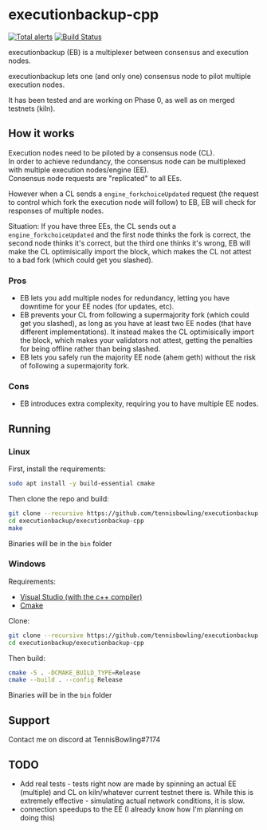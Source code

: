# executionbackup-cpp
[![Total alerts](https://img.shields.io/lgtm/alerts/g/TennisBowling/executionbackup.svg?logo=lgtm&logoWidth=18)](https://lgtm.com/projects/g/TennisBowling/executionbackup/alerts/)
[![Build Status](https://app.travis-ci.com/TennisBowling/executionbackup.svg?branch=master)](https://app.travis-ci.com/TennisBowling/executionbackup)

executionbackup (EB) is a multiplexer between consensus and execution nodes.

executionbackup lets one (and only one) consensus node to pilot multiple execution nodes.  

It has been tested and are working on Phase 0, as well as on merged testnets (kiln).


## How it works
Execution nodes need to be piloted by a consensus node (CL).  
In order to achieve redundancy, the consensus node can be multiplexed with multiple execution nodes/engine (EE).  
Consensus node requests are "replicated" to all EEs.

However when a CL sends a `engine_forkchoiceUpdated` request (the request to control which fork the execution node will follow) to EB, EB will check for responses of multiple nodes.  

Situation: If you have three EEs, the CL sends out a `engine_forkchoiceUpdated` and the first node thinks the fork is correct, the second node thinks it's correct, but the third one thinks it's wrong, EB will make the CL optimisically import the block, which makes the CL not attest to a bad fork (which could get you slashed).


### Pros
- EB lets you add multiple nodes for redundancy, letting you have downtime for your EE nodes (for updates, etc).
- EB prevents your CL from following a supermajority fork (which could get you slashed), as long as you have at least two EE nodes (that have different implementations). It instead makes the CL optimisically import the block, which makes your validators not attest, getting the penalties for being offline rather than being slashed.
- EB lets you safely run the majority EE node (ahem geth) without the risk of following a supermajority fork.

### Cons
- EB introduces extra complexity, requiring you to have multiple EE nodes.


## Running

### Linux
First, install the requirements:

```bash
sudo apt install -y build-essential cmake
```

Then clone the repo and build:

```bash
git clone --recursive https://github.com/tennisbowling/executionbackup.git
cd executionbackup/executionbackup-cpp
make
```

Binaries will be in the `bin` folder

### Windows
Requirements:
- [Visual Studio (with the c++ compiler)](https://visualstudio.microsoft.com/downloads/)
- [Cmake](https://cmake.org/download/)


Clone:
```bash
git clone --recursive https://github.com/tennisbowling/executionbackup.git
cd executionbackup/executionbackup-cpp
```

Then build:
```bash
cmake -S . -DCMAKE_BUILD_TYPE=Release
cmake --build . --config Release
```

Binaries will be in the `bin` folder




## Support
Contact me on discord at TennisBowling#7174


## TODO
- Add real tests - tests right now are made by spinning an actual EE (multiple) and CL on kiln/whatever current testnet there is. While this is extremely effective - simulating actual network conditions, it is slow.
- connection speedups to the EE (I already know how I'm planning on doing this)